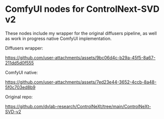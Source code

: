 # ComfyUI nodes for ControlNext-SVD v2

These nodes include my wrapper for the original diffusers pipeline, as well as work in progress native ComfyUI implementation.

Diffusers wrapper:

https://github.com/user-attachments/assets/9bc06d4c-b29a-45f5-8a67-211dd5d0f555


ComfyUI native:

https://github.com/user-attachments/assets/7ed23e44-3652-4ccb-8a48-5f0c703ed8b9



Original repo:

https://github.com/dvlab-research/ControlNeXt/tree/main/ControlNeXt-SVD-v2
